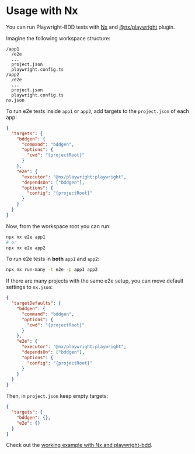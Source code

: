 # Usage with Nx

You can run Playwright-BDD tests with [Nx](https://nx.dev) and [@nx/playwright](https://nx.dev/nx-api/playwright) plugin.

Imagine the following workspace structure:
```
/app1
  /e2e
  ...
  project.json
  playwright.config.ts
/app2
  /e2e
  ...
  project.json
  playwright.config.ts
nx.json
```

To run e2e tests inside `app1` or `app2`, add targets to the `project.json` of each app:
```json
{
  "targets": {
    "bddgen": {
      "command": "bddgen",
      "options": {
        "cwd": "{projectRoot}"
      }
    },
    "e2e": {
      "executor": "@nx/playwright:playwright",
      "dependsOn": ["bddgen"],
      "options": {
        "config": "{projectRoot}"
      }
    }
  }
}
```

Now, from the workspace root you can run:
```bash
npx nx e2e app1
# or
npx nx e2e app2
```

To run e2e tests in **both** `app1` and `app2`:
```bash
npx nx run-many -t e2e -p app1 app2
```

If there are many projects with the same e2e setup, you can move default settings to `nx.json`:
```json
{
  "targetDefaults": {
    "bddgen": {
      "command": "bddgen",
      "options": {
        "cwd": "{projectRoot}"
      }
    },
    "e2e": {
      "executor": "@nx/playwright:playwright",
      "dependsOn": ["bddgen"],
      "options": {
        "config": "{projectRoot}"
      }
    }
  }
}
```

Then, in `project.json` keep empty targets:
```json
{
  "targets": {
    "bddgen": {},
    "e2e": {}
  }
}
```

Check out the [working example with Nx and playwright-bdd](https://github.com/vitalets/playwright-bdd-example/tree/nx).